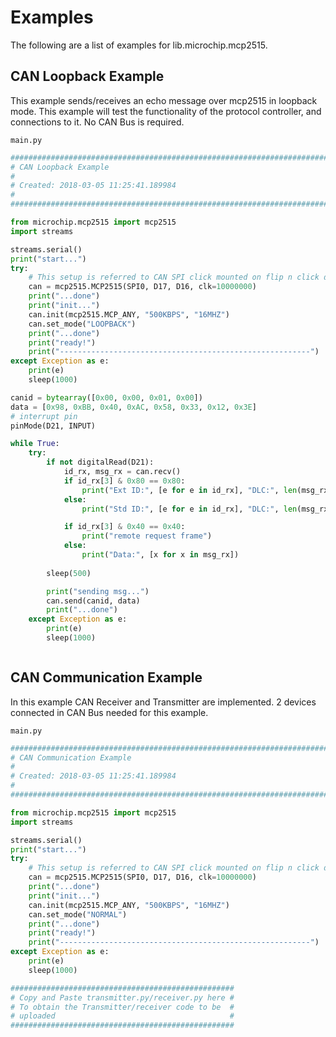 # Examples

The following are a list of examples for lib.microchip.mcp2515.

## CAN Loopback Example


This example sends/receives an echo message over mcp2515 in loopback mode. 
This example will test the functionality of the protocol controller, and connections to it.
No CAN Bus is required.


```main.py```

```python
################################################################################
# CAN Loopback Example
#
# Created: 2018-03-05 11:25:41.189984
#
################################################################################

from microchip.mcp2515 import mcp2515
import streams

streams.serial()
print("start...")
try:
	# This setup is referred to CAN SPI click mounted on flip n click device slot A 
    can = mcp2515.MCP2515(SPI0, D17, D16, clk=10000000)
    print("...done")
    print("init...")
    can.init(mcp2515.MCP_ANY, "500KBPS", "16MHZ")
    can.set_mode("LOOPBACK")
    print("...done")
    print("ready!")
    print("--------------------------------------------------------")
except Exception as e:
    print(e)
    sleep(1000) 

canid = bytearray([0x00, 0x00, 0x01, 0x00])
data = [0x98, 0xBB, 0x40, 0xAC, 0x58, 0x33, 0x12, 0x3E]
# interrupt pin
pinMode(D21, INPUT)

while True:
    try:
        if not digitalRead(D21):
            id_rx, msg_rx = can.recv()
            if id_rx[3] & 0x80 == 0x80:
                print("Ext ID:", [e for e in id_rx], "DLC:", len(msg_rx))
            else:
                print("Std ID:", [e for e in id_rx], "DLC:", len(msg_rx))

            if id_rx[3] & 0x40 == 0x40:
                print("remote request frame")
            else:
                print("Data:", [x for x in msg_rx])
        
        sleep(500)

        print("sending msg...")
        can.send(canid, data)
        print("...done")
    except Exception as e:
        print(e)
        sleep(1000)



```
## CAN Communication Example


In this example CAN Receiver and Transmitter are implemented.
2 devices connected in CAN Bus needed for this example.


```main.py```

```python
################################################################################
# CAN Communication Example
#
# Created: 2018-03-05 11:25:41.189984
#
################################################################################

from microchip.mcp2515 import mcp2515
import streams

streams.serial()
print("start...")
try:
    # This setup is referred to CAN SPI click mounted on flip n click device slot A 
    can = mcp2515.MCP2515(SPI0, D17, D16, clk=10000000)
    print("...done")
    print("init...")
    can.init(mcp2515.MCP_ANY, "500KBPS", "16MHZ")
    can.set_mode("NORMAL")
    print("...done")
    print("ready!")
    print("--------------------------------------------------------")
except Exception as e:
    print(e)
    sleep(1000) 

##################################################
# Copy and Paste transmitter.py/receiver.py here #
# To obtain the Transmitter/receiver code to be  #
# uploaded                                       #
##################################################
```
<!--stackedit_data:
eyJoaXN0b3J5IjpbLTk4MTQ2ODkxOF19
-->